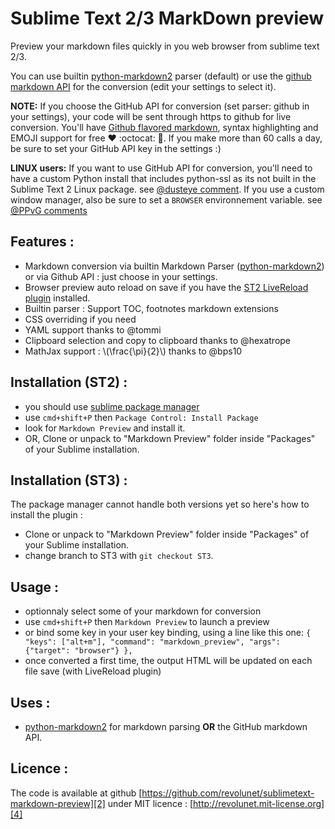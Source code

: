 Sublime Text 2/3 MarkDown preview
===============================

Preview your markdown files quickly in you web browser from sublime text 2/3. 

You can use builtin [python-markdown2][0] parser (default) or use the [github markdown API][5] for the conversion (edit your settings to select it).

**NOTE:** If you choose the GitHub API for conversion (set parser: github in your settings), your code will be sent through https to github for live conversion. You'll have [Github flavored markdown][6], syntax highlighting and EMOJI support for free :heart: :octocat: :gift:. If you make more than 60 calls a day, be sure to set your GitHub API key in the settings :)

**LINUX users:** If you want to use GitHub API for conversion, you'll need to have a custom Python install that includes python-ssl as its not built in the Sublime Text 2 Linux package. see [@dusteye comment][8]. If you use a custom window manager, also be sure to set a `BROWSER` environnement variable. see [@PPvG comments][9]

## Features :


 - Markdown conversion via builtin Markdown Parser ([python-markdown2][0]) or via Github API : just choose in your settings.
 - Browser preview auto reload on save if you have the [ST2 LiveReload plugin][7] installed.
 - Builtin parser : Support TOC, footnotes markdown extensions
 - CSS overriding if you need
 - YAML support thanks to @tommi
 - Clipboard selection and copy to clipboard thanks to @hexatrope
 - MathJax support : \\(\frac{\pi}{2}\\) thanks to @bps10

## Installation (ST2) :

 - you should use [sublime package manager][3]
 - use `cmd+shift+P` then `Package Control: Install Package`
 - look for `Markdown Preview` and install it.
 - OR, Clone or unpack to "Markdown Preview" folder inside "Packages" of your Sublime installation.

## Installation (ST3) :

The package manager cannot handle both versions yet so here's how to install the plugin :

 - Clone or unpack to "Markdown Preview" folder inside "Packages" of your Sublime installation.
 - change branch to ST3 with `git checkout ST3`.

## Usage :

 - optionnaly select some of your markdown for conversion
 - use `cmd+shift+P` then `Markdown Preview` to launch a preview
 - or bind some key in your user key binding, using a line like this one:
   `{ "keys": ["alt+m"], "command": "markdown_preview", "args": {"target": "browser"} },`
 - once converted a first time, the output HTML will be updated on each file save (with LiveReload plugin)

## Uses :

 - [python-markdown2][0] for markdown parsing **OR** the GitHub markdown API.


## Licence :

The code is available at github [https://github.com/revolunet/sublimetext-markdown-preview][2] under MIT licence : [http://revolunet.mit-license.org][4]

 [0]: https://github.com/trentm/python-markdown2
 [2]: https://github.com/revolunet/sublimetext-markdown-preview
 [3]: http://wbond.net/sublime_packages/package_control
 [4]: http://revolunet.mit-license.org
 [5]: http://developer.github.com/v3/markdown
 [6]: http://github.github.com/github-flavored-markdown/
 [7]: https://github.com/dz0ny/LiveReload-sublimetext2
 [8]: https://github.com/revolunet/sublimetext-markdown-preview/issues/27#issuecomment-11772098
 [9]: https://github.com/revolunet/sublimetext-markdown-preview/issues/78#issuecomment-15644727
